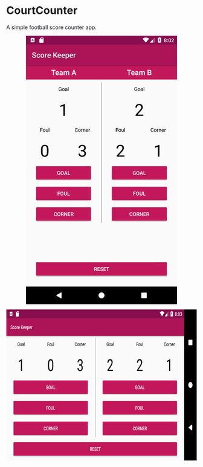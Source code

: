 # CourtCounter

A simple football score counter app.

<p align="center">
  <img align="center" src="/Screenshot_portrait.png" width="400"> 
</p>

<p align="center">  
  <img src="/Screenshot_land.png" height="400">
</p>
